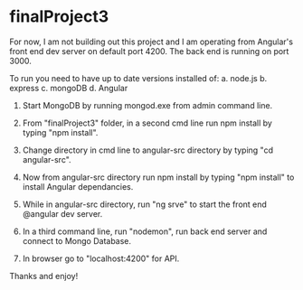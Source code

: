 # finalProject3

For now, I am not building out this project and I am operating from Angular's front end dev server on default port 4200.
The back end is running on port 3000.

To run you need to have up to date versions installed of:
    a. node.js
    b. express
    c. mongoDB
    d. Angular

1. Start MongoDB by running mongod.exe from admin command line.

2. From "finalProject3" folder, in a second cmd line run npm install by typing "npm install".

3. Change directory in cmd line to angular-src directory by typing "cd angular-src".

4. Now from angular-src directory run npm install by typing "npm install" to install Angular dependancies.

5. While in angular-src directory, run "ng srve" to start the front end @angular dev server.

6. In a third command line, run "nodemon", run back end server and connect to Mongo Database.

7. In browser go to "localhost:4200" for API.  

Thanks and enjoy!

